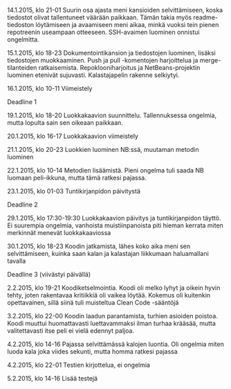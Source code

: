 
14.1.2015, klo 21-01
Suurin osa ajasta meni kansioiden selvittämiseen, koska tiedostot olivat tallentuneet väärään paikkaan. Tämän takia myös readme-tiedoston löytämiseen ja avaamiseen meni aikaa, minkä vuoksi tein pienen repotreenin useampaan otteeseen. SSH-avaimen luominen onnistui ongelmitta.

15.1.2015, klo 18-23
Dokumentointikansion ja tiedostojen luominen, lisäksi tiedostojen muokkaaminen. Push ja pull -komentojen harjoittelua ja merge-tilanteiden ratkaisemista. Repoklooniharjoitus ja NetBeans-projektin luominen etenivät sujuvasti. Kalastajapelin rakenne selkiytyi.

16.1.2015, klo 10-11
Viimeistely

Deadline 1

19.1.2015, klo 18-20
Luokkakaavion suunnittelu. Tallennuksessa ongelmia, mutta lopulta sain sen oikeaan paikkaan.

20.1.2015, klo 16-17
Luokkakaavion viimeistely

21.1.2015, klo 20-23
Luokkien luominen NB:ssä, muutaman metodin luominen

22.1.2015, klo 10-14
Metodien lisäämistä. Pieni ongelma tuli saada NB luomaan peli-ikkuna, mutta tämä ratkesi pajassa.

23.1.2015, klo 01-03
Tuntikirjanpidon päivitystä

Deadline 2

29.1.2015, klo 17:30-19:30
Luokkakaavion päivitys ja tuntikirjanpidon täyttö. Ei suurempia ongelmia, vanhoista muistiinpanoista piti hieman kerrata miten merkinnät menevät luokkakaaviossa

30.1.2015, klo 18-23
Koodin jatkamista, lähes koko aika meni sen selvittämiseen, kuinka saan kalan ja kalastajan liikkumaan haluamallani tavalla

Deadline 3 (viivästyi päivällä)

2.2.2015, klo 19-21
Koodiketselmointia. Koodi oli melko lyhyt ja oikein hyvin tehty, joten rakentavaa kritiikkiä oli vaikea löytää. Kokemus oli kuitenkin opettavainen, sillä siinä tuli muisteltua Clean Code -sääntöjä

3.2.2015, klo 22-00
Koodin laadun parantamista, turhien asioiden poistoa. Koodi muuttui huomattavasti luettavammaksi ilman turhaa krääsää, mutta valitettavasti itse peli ei vielä edennyt paljoa.

4.2.2015, klo 14-16
Pajassa selvittämässä kalojen luontia. Oli ongelmia miten luoda kala joka viides sekunti, mutta homma ratkesi pajassa

4.2.2015, klo 22-01
Testien kirjottelua, ei ongelmia

5.2.2015, klo 14-16
Lisää testejä
